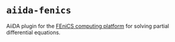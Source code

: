 # `aiida-fenics`

AiiDA plugin for the [FEniCS computing platform](https://fenicsproject.org/) for solving partial differential equations.
